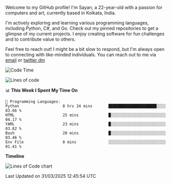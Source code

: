 Welcome to my GitHub profile! I'm Sayan, a 22-year-old with a passion for computers and art, currently based in Kolkata, India.

I'm actively exploring and learning various programming languages, including Python, C#, and Go. Check out my pinned repositories to get a glimpse of my current projects. I enjoy creating software for fun challenges and to contribute value to others.

Feel free to reach out! I might be a bit slow to respond, but I'm always open to connecting with like-minded individuals. You can reach out to me via [email](mailto:me@sayanbiswas.in) or [twitter dm](https://twitter.com/TheDankDel)

<!--START_SECTION:waka-->
![Code Time](http://img.shields.io/badge/Code%20Time-2%2C151%20hrs%2030%20mins-blue)

![Lines of code](https://img.shields.io/badge/From%20Hello%20World%20I%27ve%20Written-7.8%20million%20lines%20of%20code-blue)

📊 **This Week I Spent My Time On** 

```text
💬 Programming Languages: 
Python                   8 hrs 24 mins       █████████████████████░░░░   83.66 % 
HTML                     25 mins             █░░░░░░░░░░░░░░░░░░░░░░░░   04.17 % 
YAML                     23 mins             █░░░░░░░░░░░░░░░░░░░░░░░░   03.82 % 
Bash                     20 mins             █░░░░░░░░░░░░░░░░░░░░░░░░   03.46 % 
Env File                 8 mins              ░░░░░░░░░░░░░░░░░░░░░░░░░   01.41 % 
```

**Timeline**

![Lines of Code chart](https://raw.githubusercontent.com/Dank-del/Dank-del/main/assets/bar_graph.png)


 Last Updated on 31/03/2025 12:45:54 UTC
<!--END_SECTION:waka-->
